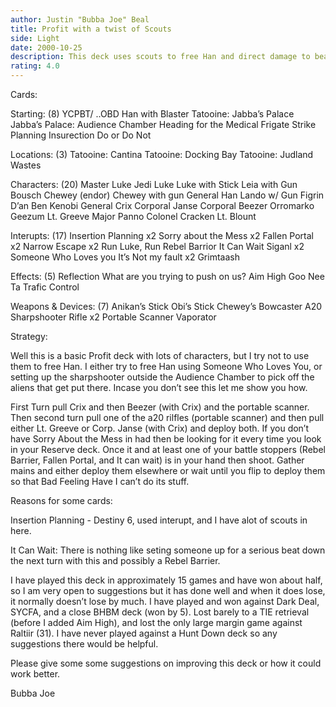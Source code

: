 ```yaml
---
author: Justin "Bubba Joe" Beal
title: Profit with a twist of Scouts
side: Light
date: 2000-10-25
description: This deck uses scouts to free Han and direct damage to beat your opponent.  At least that is how it is supposed to work . . .
rating: 4.0
---
```

Cards: 

Starting: (8)
YCPBT/ ..OBD
Han with Blaster
Tatooine: Jabba’s Palace
Jabba’s Palace: Audience Chamber
Heading for the Medical Frigate
Strike Planning
Insurection
Do or Do Not

Locations: (3)
Tatooine: Cantina
Tatooine: Docking Bay
Tatooine: Judland Wastes

Characters: (20)
Master Luke
Jedi Luke
Luke with Stick
Leia with Gun
Bousch
Chewey (endor)
Chewey with gun
General Han
Lando w/ Gun
Figrin D’an
Ben Kenobi
General Crix
Corporal Janse
Corporal Beezer
Orromarko
Geezum
Lt. Greeve
Major Panno
Colonel Cracken
Lt. Blount

Interupts: (17)
Insertion Planning x2
Sorry about the Mess x2
Fallen Portal x2
Narrow Escape x2
Run Luke, Run
Rebel Barrior
It Can Wait
Siganl x2
Someone Who Loves you
It’s Not my fault x2
Grimtaash

Effects: (5)
Reflection
What are you trying to push on us?
Aim High
Goo Nee Ta
Trafic Control

Weapons & Devices: (7)
Anikan’s Stick
Obi’s Stick
Chewey’s Bowcaster
A20 Sharpshooter Rifle x2
Portable Scanner
Vaporator


Strategy: 

Well this is a basic Profit deck with lots of characters, but I try not to use them to free Han.  I either try to free Han using Someone Who Loves You, or setting up the sharpshooter outside the Audience Chamber to pick off the aliens that get put there.  Incase you don’t see this let me show you how.

First Turn pull Crix and then Beezer (with Crix) and the portable scanner.  Then second turn pull one of the a20 rilfles (portable scanner) and then pull either Lt. Greeve or Corp. Janse (with Crix) and deploy both.  If you don’t have Sorry About the Mess in had then be looking for it every time you look in your Reserve deck.  Once it and at least one of your battle stoppers (Rebel Barrier, Fallen Portal, and It can wait) is in your hand then shoot.  Gather mains and either deploy them elsewhere or wait until you flip to deploy them so that Bad Feeling Have I can’t do its stuff.

Reasons for some cards:

Insertion Planning - Destiny 6, used interupt, and I have alot of scouts in here.

It Can Wait:  There is nothing like seting someone up for a serious beat down the next turn with this and possibly a Rebel Barrier.

I have played this deck in approximately 15 games and have won about half, so I am very open to suggestions but it has done well and when it does lose, it normally doesn’t lose by much.	I have played and won against Dark Deal, SYCFA, and a close BHBM deck (won by 5).  Lost barely to a TIE retrieval (before I added Aim High), and lost the only large margin game against Raltiir (31).	I have never played against a Hunt Down deck so any suggestions there would be helpful.

Please give some some suggestions on improving this deck or how it could work better.

Bubba Joe 
